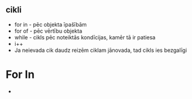 ## cikli
* for in - pēc objekta īpašībām
* for of - pēc vērtību objekta
* while - cikls pēc noteiktās kondīcijas, kamēr tā ir patiesa
* i++ 
*  Ja neievada cik daudz reizēm ciklam jānovada, tad cikls ies bezgalīgi

# For In
*

